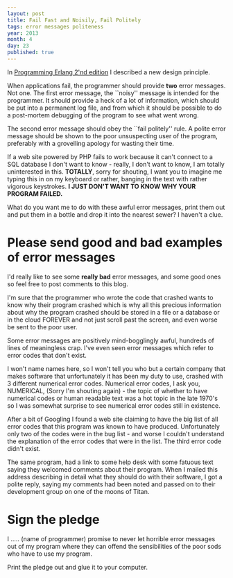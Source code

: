 ```yaml
---
layout: post
title: Fail Fast and Noisily, Fail Politely
tags: error messages politeness
year: 2013
month: 4
day: 23
published: true
---
```


In [Programming Erlang 2'nd edition](http://pragprog.com/book/jaerlang2/programming-erlang)
I described a new design principle.

When applications fail, the programmer should provide **two** error
messages.  Not one. The first error message, the ``noisy'' message is
intended for the programmer. It should provide a heck of a lot of
information, which should be put into a permanent log file, and from
which it should be possible to do a post-mortem debugging of the
program to see what went wrong.

The second error message should obey the ``fail politely'' rule.  A
polite error message should be shown to the poor unsuspecting user of
the program, preferably with a grovelling apology for wasting their
time.

If a web site powered by PHP fails to work because it can't connect
to a SQL database I don't want to know - really, I don't want to
know, I am totally uninterested in this. **TOTALLY**, sorry for shouting,
I want you to imagine me typing this in on my keyboard or rather,
banging in the text with rather vigorous keystrokes. **I JUST DON'T
WANT TO KNOW WHY YOUR PROGRAM FAILED.**


What do you want me to do with these awful error messages, print them
out and put them in a bottle and drop it into the nearest sewer? I
haven't a clue.


Please send good and bad examples of error messages
===================================================

I'd really like to see some __really bad__ error messages, and some good ones
so feel free to post comments to this blog. 

I'm sure that the programmer who wrote the code that crashed wants
to know why their program crashed which is why all this precious
information about why the program crashed should be stored in a file
or a database or in the cloud FOREVER and not just scroll past the
screen, and even worse be sent to the poor user.

Some error messages are positively mind-bogglingly awful, hundreds of
lines of meaningless crap. I've even seen error messages which refer to
error codes that don't exist.

I won't name names here, so I won't tell you who but a certain company
that makes software that unfortunately it has been my duty to use,
crashed with 3 different numerical error codes. Numerical error codes,
I ask you, NUMERICAL, (Sorry I'm shouting again) - the topic of whether
to have numerical codes or human readable text was a hot topic in the
late 1970's so I was somewhat surprise to see numerical error codes
still in existence.

After a bit of Googling I found a web site claiming to have the big
list of all error codes that this program was known to have
produced. Unfortunately only two of the codes were in the bug list -
and worse I couldn't understand the explanation of the error codes
that were in the list. The third error code didn't exist.

The same program, had a link to some help desk with some fatuous text
saying they welcomed comments about their program.
When I mailed this address describing in detail what they should do
with their software, I got a polite reply, saying my comments had been
noted and passed on to their development group on one of the moons
of Titan.

Sign the pledge
============

I ..... (name of programmer) promise to never let horrible error
messages out of my program where they can offend the sensibilities of
the poor sods who have to use my program.

Print the pledge out and glue it to your computer.

